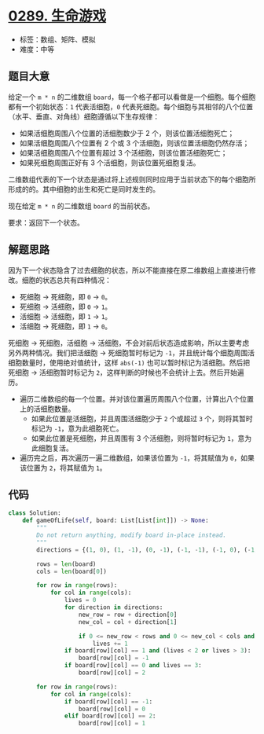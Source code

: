 # [0289. 生命游戏](https://leetcode.cn/problems/game-of-life/)

- 标签：数组、矩阵、模拟
- 难度：中等

## 题目大意

给定一个 `m * n` 的二维数组 `board`，每一个格子都可以看做是一个细胞。每个细胞都有一个初始状态：`1` 代表活细胞，`0` 代表死细胞。每个细胞与其相邻的八个位置（水平、垂直、对角线）细胞遵循以下生存规律：

- 如果活细胞周围八个位置的活细胞数少于 2 个，则该位置活细胞死亡；
- 如果活细胞周围八个位置有 2 个或 3 个活细胞，则该位置活细胞仍然存活；
- 如果活细胞周围八个位置有超过 3 个活细胞，则该位置活细胞死亡；
- 如果死细胞周围正好有 3 个活细胞，则该位置死细胞复活。

二维数组代表的下一个状态是通过将上述规则同时应用于当前状态下的每个细胞所形成的的。其中细胞的出生和死亡是同时发生的。

现在给定 `m * n` 的二维数组 `board` 的当前状态。

要求：返回下一个状态。

## 解题思路

因为下一个状态隐含了过去细胞的状态，所以不能直接在原二维数组上直接进行修改。细胞的状态总共有四种情况：

- 死细胞 -> 死细胞，即 `0` -> `0`。
- 死细胞 -> 活细胞，即 `0` -> `1`。
- 活细胞 -> 活细胞，即 `1` -> `1`。
- 活细胞 -> 死细胞，即 `1` -> `0`。

死细胞 -> 死细胞，活细胞 -> 活细胞，不会对前后状态造成影响，所以主要考虑另外两种情况。我们把活细胞 -> 死细胞暂时标记为 `-1`，并且统计每个细胞周围活细胞数量时，使用绝对值统计，这样 `abs(-1)` 也可以暂时标记为活细胞。然后把死细胞 -> 活细胞暂时标记为 `2`，这样判断的时候也不会统计上去。然后开始遍历。

- 遍历二维数组的每一个位置。并对该位置遍历周围八个位置，计算出八个位置上的活细胞数量。
  - 如果此位置是活细胞，并且周围活细胞少于 `2` 个或超过 `3` 个，则将其暂时标记为 `-1`，意为此细胞死亡。
  - 如果此位置是死细胞，并且周围有 3 个活细胞，则将暂时标记为 `1`，意为此细胞复活。
- 遍历完之后，再次遍历一遍二维数组，如果该位置为 `-1`，将其赋值为 `0`，如果该位置为 `2`，将其赋值为 `1`。

## 代码

```Python
class Solution:
    def gameOfLife(self, board: List[List[int]]) -> None:
        """
        Do not return anything, modify board in-place instead.
        """
        directions = {(1, 0), (1, -1), (0, -1), (-1, -1), (-1, 0), (-1, 1), (0, 1), (1, 1)}

        rows = len(board)
        cols = len(board[0])

        for row in range(rows):
            for col in range(cols):
                lives = 0
                for direction in directions:
                    new_row = row + direction[0]
                    new_col = col + direction[1]

                    if 0 <= new_row < rows and 0 <= new_col < cols and abs(board[new_row][new_col]) == 1:
                        lives += 1
                if board[row][col] == 1 and (lives < 2 or lives > 3):
                    board[row][col] = -1
                if board[row][col] == 0 and lives == 3:
                    board[row][col] = 2

        for row in range(rows):
            for col in range(cols):
                if board[row][col] == -1:
                    board[row][col] = 0
                elif board[row][col] == 2:
                    board[row][col] = 1
```

